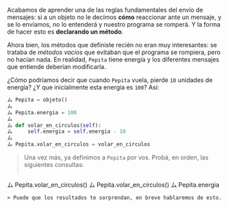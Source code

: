 Acabamos de aprender una de las reglas fundamentales del envío de mensajes: si a un objeto no le decímos **cómo** reaccionar ante un mensaje, y se lo envíamos, no lo entenderá y nuestro programa se romperá. Y la forma de hacer esto es **declarando un método**.

Ahora bien, los métodos que definiste recién no eran muy interesantes: se trataba de _métodos vacíos_ que evitaban que el programa se rompiera, pero no hacían nada. En realidad, `Pepita` tiene energía y los diferentes mensajes que entiende deberían modificarla.

¿Cómo podríamos decir que cuando `Pepita` vuela, pierde `10` unidades de energía? ¿Y que inicialmente esta energía es `100`? Así:

```python
ム Pepita = objeto()
ム    
ム Pepita.energia = 100   
ム   
ム def volar_en_circulos(self):   
ム     self.energia = self.energia - 10
ム 
ム Pepita.volar_en_circulos = volar_en_circulos
```

> Una vez más, ya definimos a `Pepita` por vos. Probá, en orden, las siguientes consultas:
>
> ```python
ム Pepita.volar_en_circulos()
ム Pepita.volar_en_circulos()
ム Pepita.energia
```
> Puede que los resultados te sorprendan, en breve hablaremos de esto.
